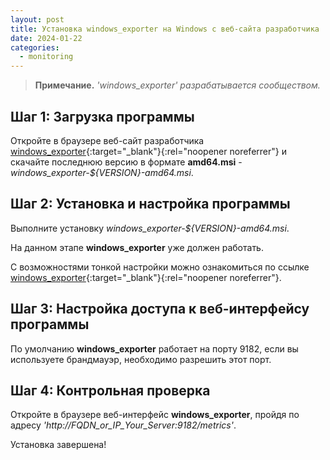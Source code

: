 ```yaml
---
layout: post
title: Установка windows_exporter на Windows с веб-сайта разработчика
date: 2024-01-22
categories:
  - monitoring
---
```


<!-- # Установка **windows_exporter** на **Windows** с веб-сайта разработчика -->

> **Примечание.** *'windows_exporter' разрабатывается сообществом.*

## Шаг 1: Загрузка программы

Откройте в браузере веб-сайт разработчика [windows_exporter](https://github.com/prometheus-community/windows_exporter/releases){:target="_blank"}{:rel="noopener noreferrer"} и скачайте последнюю версию в формате **amd64.msi** - *windows_exporter-${VERSION}-amd64.msi*.

## Шаг 2: Установка и настройка программы

Выполните установку *windows_exporter-${VERSION}-amd64.msi*.

На данном этапе **windows_exporter** уже должен работать.

С возможностями тонкой настройки можно ознакомиться по ссылке [windows_exporter](https://github.com/prometheus-community/windows_exporter){:target="_blank"}{:rel="noopener noreferrer"}.

## Шаг 3: Настройка доступа к веб-интерфейсу программы

По умолчанию **windows_exporter** работает на порту 9182, если вы используете брандмауэр, необходимо разрешить этот порт.

## Шаг 4: Контрольная проверка

Откройте в браузере веб-интерфейс **windows_exporter**, пройдя по адресу *'http://FQDN_or_IP_Your_Server:9182/metrics'*.

Установка завершена!
